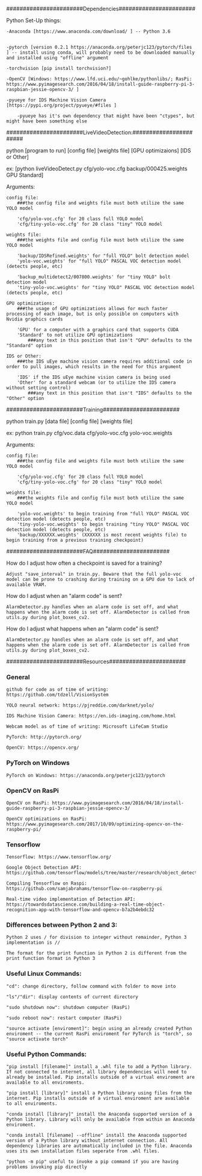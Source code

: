 












#######################Dependencies#######################

Python Set-Up things:

	-Anaconda [https://www.anaconda.com/download/ ] -- Python 3.6
	
	
	-pytorch [version 0.2.1 https://anaconda.org/peterjc123/pytorch/files ] -- install using conda, will probably need to be downloaded manually and installed using "offline" argument
	
	-torchvision [pip install torchvision?]
	
	-OpenCV [Windows: https://www.lfd.uci.edu/~gohlke/pythonlibs/; RasPi: https://www.pyimagesearch.com/2016/04/18/install-guide-raspberry-pi-3-raspbian-jessie-opencv-3/ ]
	
	-pyueye for IDS Machine Vision Camera [https://pypi.org/project/pyueye/#files ]
	
		-pyueye has it's own dependency that might have been "ctypes", but might have been something else





#######################LiveVideoDetection:#######################

python [program to run] [config file] [weights file] [GPU optimizaions] [IDS or Other]

ex: [python liveVideoDetect.py cfg/yolo-voc.cfg backup/000425.weights GPU Standard]

Arguments:

	config file:
		###the config file and weights file must both utilize the same YOLO model
		
		'cfg/yolo-voc.cfg' for 20 class full YOLO model
		'cfg/tiny-yolo-voc.cfg' for 20 class "tiny" YOLO model
		
	weights file:
		###the weights file and config file must both utilize the same YOLO model
		
		'backup/IDSRefined.weights' for "full YOLO" bolt detection model
		'yolo-voc.weights' for "full YOLO" PASCAL VOC detection model (detects people, etc)
		
		'backup_multidetect2/007800.weights' for "tiny YOLO" bolt detection model
		'tiny-yolo-voc.weights' for "tiny YOLO" PASCAL VOC detection model (detects people, etc)
		
	GPU optimizations:
		###the usage of GPU optimizations allows for much faster processing of each image, but is only possible on computers with Nvidia graphics cards
		
		'GPU' for a computer with a graphics card that supports CUDA
		'Standard' to not utilize GPU optimizations
		    ###any text in this position that isn't "GPU" defaults to the "Standard" option
			
	IDS or Other:
		###the IDS uEye machine vision camera requires additional code in order to pull images, which results in the need for this argument
		
		'IDS' if the IDS uEye machine vision camera is being used
		'Other' for a standard webcam (or to utilize the IDS camera without setting control)
		    ###any text in this position that isn't "IDS" defaults to the "Other" option
			
			
			
			
#######################Training#######################
			
python train.py [data file] [config file] [weights file]

ex: python train.py cfg/voc.data cfg/yolo-voc.cfg yolo-voc.weights

Arguments:

	config file:
		###the config file and weights file must both utilize the same YOLO model
		
		'cfg/yolo-voc.cfg' for 20 class full YOLO model
		'cfg/tiny-yolo-voc.cfg' for 20 class "tiny" YOLO model
		
	weights file:
		###the weights file and config file must both utilize the same YOLO model
		
		'yolo-voc.weights' to begin training from "full YOLO" PASCAL VOC detection model (detects people, etc)
		'tiny-yolo-voc.weights' to begin training "tiny YOLO" PASCAL VOC detection model (detects people, etc)
		'backup/XXXXXX.weights' (XXXXXX is most recent weights file) to begin training from a previous training checkpoint)

		
		
		
#######################FAQ#######################

How do I adjust how often a checkpoint is saved for a training?
	
	Adjust "save_interval" in train.py. Beware that the full yolo-voc model can be prone to crashing during training on a GPU due to lack of available VRAM.
	
How do I adjust when an "alarm code" is sent?
	
	AlarmDetector.py handles when an alarm code is set off, and what happens when the alarm code is set off. AlarmDetector is called from utils.py during plot_boxes_cv2.
	
How do I adjust what happens when an "alarm code" is sent?

	AlarmDetector.py handles when an alarm code is set off, and what happens when the alarm code is set off. AlarmDetector is called from utils.py during plot_boxes_cv2.


#######################Resources#######################

### General
	
	github for code as of time of writing: https://github.com/tdzell/VisionSystem
	
	YOLO neural network: https://pjreddie.com/darknet/yolo/
	
	IDS Machine Vision Camera: https://en.ids-imaging.com/home.html
	
	Webcam model as of time of writing: Microsoft LifeCam Studio
	
	PyTorch: http://pytorch.org/
	
	OpenCV: https://opencv.org/

	
### PyTorch on Windows
	
	PyTorch on Windows: https://anaconda.org/peterjc123/pytorch

	
### OpenCV on RasPi
	
	OpenCV on RasPi: https://www.pyimagesearch.com/2016/04/18/install-guide-raspberry-pi-3-raspbian-jessie-opencv-3/

	OpenCV optimizations on RasPi: https://www.pyimagesearch.com/2017/10/09/optimizing-opencv-on-the-raspberry-pi/

	
### Tensorflow
	
	Tensorflow: https://www.tensorflow.org/
	
	Google Object Detection API: https://github.com/tensorflow/models/tree/master/research/object_detection
	
	Compiling Tensorflow on Raspi: https://github.com/samjabrahams/tensorflow-on-raspberry-pi
	
	Real-time video implementation of Detection API: https://towardsdatascience.com/building-a-real-time-object-recognition-app-with-tensorflow-and-opencv-b7a2b4ebdc32

	
### Differences between Python 2 and 3:
	
	Python 2 uses / for division to integer without remainder, Python 3 implementation is //
	
	The format for the print function in Python 2 is different from the print function format in Python 3

	
### Useful Linux Commands:
	
	"cd": change directory, follow command with folder to move into
	
	"ls"/"dir": display contents of current directory
	
	"sudo shutdown now": shutdown computer (RasPi)
	
	"sudo reboot now": restart computer (RasPi)
	
	"source activate [enviroment]": begin using an already created Python enviroment -- the current RasPi enviroment for PyTorch is "torch", so "source activate torch"

	
### Useful Python Commands:
	
	"pip install [filename]" install a .whl file to add a Python library. If not connected to internet, all library dependencies will need to already be installed. Pip installs outside of a virtual enviroment are available to all enviroments.
	
	"pip install [library]" install a Python library using files from the internet. Pip installs outside of a virtual enviroment are available to all enviroments.
	
	"conda install [library]" install the Anaconda supported version of a Python library. Library will only be available from within an Anaconda enviroment.
	
	"conda install [filename] --offline" install the Anaconda supported version of a Python library without internet connection. All dependency libraries are automatically included in the file. Anaconda uses its own installation files seperate from .whl files.
	
	"python -m pip" useful to invoke a pip command if you are having problems invoking pip directly